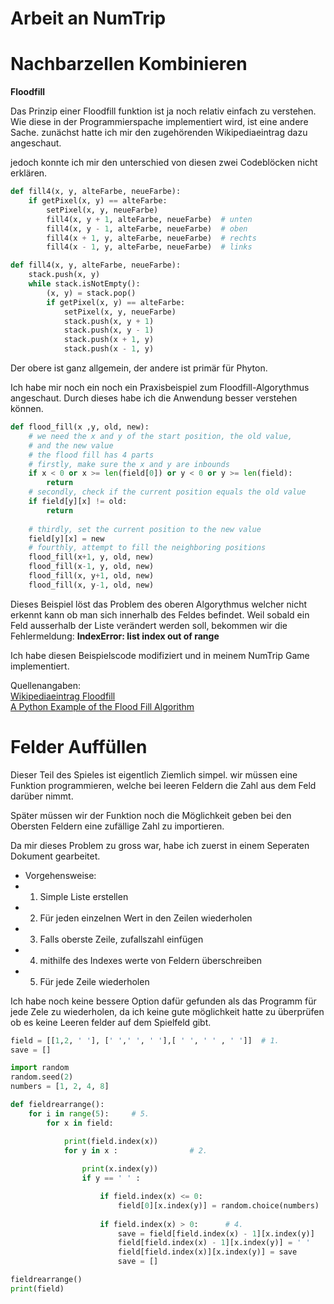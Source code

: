 # Arbeit an NumTrip

 # Nachbarzellen Kombinieren

 **Floodfill**

Das Prinzip einer Floodfill funktion ist ja noch relativ einfach zu verstehen. Wie diese in der Programmierspache implementiert wird, ist eine andere Sache. zunächst hatte ich mir den zugehörenden Wikipediaeintrag dazu angeschaut. 

jedoch konnte ich mir den unterschied von diesen zwei Codeblöcken nicht erklären.


```py
def fill4(x, y, alteFarbe, neueFarbe):
    if getPixel(x, y) == alteFarbe:
        setPixel(x, y, neueFarbe)
        fill4(x, y + 1, alteFarbe, neueFarbe)  # unten
        fill4(x, y - 1, alteFarbe, neueFarbe)  # oben
        fill4(x + 1, y, alteFarbe, neueFarbe)  # rechts
        fill4(x - 1, y, alteFarbe, neueFarbe)  # links
```

```py
def fill4(x, y, alteFarbe, neueFarbe):
    stack.push(x, y)
    while stack.isNotEmpty():
        (x, y) = stack.pop()
        if getPixel(x, y) == alteFarbe:
            setPixel(x, y, neueFarbe)
            stack.push(x, y + 1)
            stack.push(x, y - 1)
            stack.push(x + 1, y)
            stack.push(x - 1, y)
```

Der obere ist ganz allgemein, der andere ist primär für Phyton. 

Ich habe mir noch ein noch ein Praxisbeispiel zum Floodfill-Algorythmus angeschaut. 
Durch dieses habe ich die Anwendung besser verstehen können. 

```py
def flood_fill(x ,y, old, new):
    # we need the x and y of the start position, the old value,
    # and the new value
    # the flood fill has 4 parts
    # firstly, make sure the x and y are inbounds
    if x < 0 or x >= len(field[0]) or y < 0 or y >= len(field):
        return
    # secondly, check if the current position equals the old value
    if field[y][x] != old:
        return
    
    # thirdly, set the current position to the new value
    field[y][x] = new
    # fourthly, attempt to fill the neighboring positions
    flood_fill(x+1, y, old, new)
    flood_fill(x-1, y, old, new)
    flood_fill(x, y+1, old, new)
    flood_fill(x, y-1, old, new)
```
Dieses Beispiel löst das Problem des oberen Algorythmus welcher nicht erkennt kann ob man sich innerhalb des Feldes befindet. Weil sobald ein Feld ausserhalb der Liste verändert werden soll, bekommen wir die Fehlermeldung: **IndexError: list index out of range** 

Ich habe diesen Beispielscode modifiziert und in meinem NumTrip Game implementiert. 

Quellenangaben:  
[Wikipediaeintrag Floodfill](https://de.wikipedia.org/wiki/Floodfill)  
[A Python Example of the Flood Fill Algorithm
](https://python.plainenglish.io/a-python-example-of-the-flood-fill-algorithm-bced7f96f569)

# Felder Auffüllen


Dieser Teil des Spieles ist eigentlich Ziemlich simpel. wir müssen eine Funktion programmieren, welche bei leeren Feldern die Zahl aus dem Feld darüber nimmt. 

Später müssen wir der Funktion noch die Möglichkeit geben bei den Obersten Feldern eine zufällige Zahl zu importieren. 

Da mir dieses Problem zu gross war, habe ich zuerst in einem Seperaten Dokument gearbeitet. 

* Vorgehensweise:
* 1. Simple Liste erstellen 
* 2. Für jeden einzelnen Wert in den Zeilen wiederholen 
* 3. Falls oberste Zeile, zufallszahl einfügen 
* 4. mithilfe des Indexes werte von Feldern überschreiben
* 5. Für jede Zeile wiederholen 

Ich habe noch keine bessere Option dafür gefunden als das Programm für jede Zele zu wiederholen, da ich keine gute möglichkeit hatte zu überprüfen ob es keine Leeren felder auf dem Spielfeld gibt. 

````py
field = [[1,2, ' '], [' ',' ', ' '],[ ' ', ' ' , ' ']]  # 1.
save = []

import random
random.seed(2)
numbers = [1, 2, 4, 8]

def fieldrearrange():
    for i in range(5):     # 5. 
        for x in field:

            print(field.index(x))
            for y in x :                # 2. 
                
                print(x.index(y))
                if y == ' ' :

                    if field.index(x) <= 0:                            # 3. 
                        field[0][x.index(y)] = random.choice(numbers)
            
                    if field.index(x) > 0:      # 4. 
                        save = field[field.index(x) - 1][x.index(y)]
                        field[field.index(x) - 1][x.index(y)] = ' '
                        field[field.index(x)][x.index(y)] = save
                        save = []

fieldrearrange()   
print(field)
````



